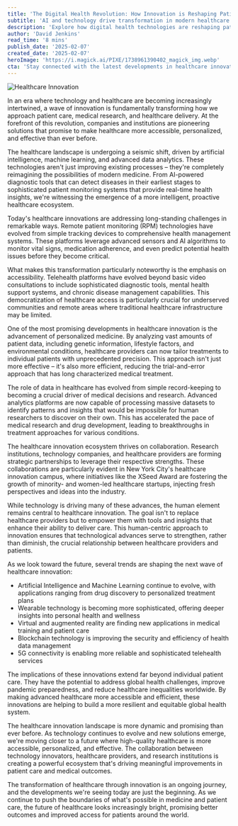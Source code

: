 ```yaml
---
title: 'The Digital Health Revolution: How Innovation is Reshaping Patient Care'
subtitle: 'AI and technology drive transformation in modern healthcare delivery and patient outcomes'
description: 'Explore how digital health technologies are reshaping patient care and what it means for the future of medicine. From AI-powered diagnostics to remote patient monitoring, discover the revolutionary transformation driven by technological innovation in the healthcare industry.'
author: 'David Jenkins'
read_time: '8 mins'
publish_date: '2025-02-07'
created_date: '2025-02-07'
heroImage: 'https://i.magick.ai/PIXE/1738961390402_magick_img.webp'
cta: 'Stay connected with the latest developments in healthcare innovation! Follow us on LinkedIn for regular updates on transformative medical technologies and digital health solutions that are shaping the future of patient care.'
---
```


![Healthcare Innovation](https://i.magick.ai/PIXE/1738961390402_magick_img.webp)

In an era where technology and healthcare are becoming increasingly intertwined, a wave of innovation is fundamentally transforming how we approach patient care, medical research, and healthcare delivery. At the forefront of this revolution, companies and institutions are pioneering solutions that promise to make healthcare more accessible, personalized, and effective than ever before.

The healthcare landscape is undergoing a seismic shift, driven by artificial intelligence, machine learning, and advanced data analytics. These technologies aren't just improving existing processes – they're completely reimagining the possibilities of modern medicine. From AI-powered diagnostic tools that can detect diseases in their earliest stages to sophisticated patient monitoring systems that provide real-time health insights, we're witnessing the emergence of a more intelligent, proactive healthcare ecosystem.

Today's healthcare innovations are addressing long-standing challenges in remarkable ways. Remote patient monitoring (RPM) technologies have evolved from simple tracking devices to comprehensive health management systems. These platforms leverage advanced sensors and AI algorithms to monitor vital signs, medication adherence, and even predict potential health issues before they become critical.

What makes this transformation particularly noteworthy is the emphasis on accessibility. Telehealth platforms have evolved beyond basic video consultations to include sophisticated diagnostic tools, mental health support systems, and chronic disease management capabilities. This democratization of healthcare access is particularly crucial for underserved communities and remote areas where traditional healthcare infrastructure may be limited.

One of the most promising developments in healthcare innovation is the advancement of personalized medicine. By analyzing vast amounts of patient data, including genetic information, lifestyle factors, and environmental conditions, healthcare providers can now tailor treatments to individual patients with unprecedented precision. This approach isn't just more effective – it's also more efficient, reducing the trial-and-error approach that has long characterized medical treatment.

The role of data in healthcare has evolved from simple record-keeping to becoming a crucial driver of medical decisions and research. Advanced analytics platforms are now capable of processing massive datasets to identify patterns and insights that would be impossible for human researchers to discover on their own. This has accelerated the pace of medical research and drug development, leading to breakthroughs in treatment approaches for various conditions.

The healthcare innovation ecosystem thrives on collaboration. Research institutions, technology companies, and healthcare providers are forming strategic partnerships to leverage their respective strengths. These collaborations are particularly evident in New York City's healthcare innovation campus, where initiatives like the XSeed Award are fostering the growth of minority- and women-led healthcare startups, injecting fresh perspectives and ideas into the industry.

While technology is driving many of these advances, the human element remains central to healthcare innovation. The goal isn't to replace healthcare providers but to empower them with tools and insights that enhance their ability to deliver care. This human-centric approach to innovation ensures that technological advances serve to strengthen, rather than diminish, the crucial relationship between healthcare providers and patients.

As we look toward the future, several trends are shaping the next wave of healthcare innovation:

- Artificial Intelligence and Machine Learning continue to evolve, with applications ranging from drug discovery to personalized treatment plans
- Wearable technology is becoming more sophisticated, offering deeper insights into personal health and wellness
- Virtual and augmented reality are finding new applications in medical training and patient care
- Blockchain technology is improving the security and efficiency of health data management
- 5G connectivity is enabling more reliable and sophisticated telehealth services

The implications of these innovations extend far beyond individual patient care. They have the potential to address global health challenges, improve pandemic preparedness, and reduce healthcare inequalities worldwide. By making advanced healthcare more accessible and efficient, these innovations are helping to build a more resilient and equitable global health system.

The healthcare innovation landscape is more dynamic and promising than ever before. As technology continues to evolve and new solutions emerge, we're moving closer to a future where high-quality healthcare is more accessible, personalized, and effective. The collaboration between technology innovators, healthcare providers, and research institutions is creating a powerful ecosystem that's driving meaningful improvements in patient care and medical outcomes.

The transformation of healthcare through innovation is an ongoing journey, and the developments we're seeing today are just the beginning. As we continue to push the boundaries of what's possible in medicine and patient care, the future of healthcare looks increasingly bright, promising better outcomes and improved access for patients around the world.